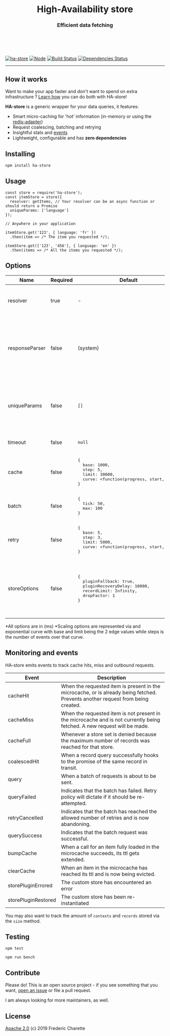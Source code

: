 <h1 align="center">
  High-Availability store
</h1>
<h3 align="center">
  Efficient data fetching
  <br/><br/><br/>
</h3>
<br/>

[![ha-store](https://img.shields.io/npm/v/ha-store.svg)](https://www.npmjs.com/package/ha-store)
[![Node](https://img.shields.io/badge/node->%3D8.0-blue.svg)](https://nodejs.org)
[![Build Status](https://travis-ci.org/fed135/ha-store.svg?branch=master)](https://travis-ci.org/fed135/ha-store)
[![Dependencies Status](https://david-dm.org/fed135/ha-store.svg)](https://david-dm.org/fed135/ha-store)

---

## How it works

Want to make your app faster and don't want to spend on extra infrastructure ? [Learn how](https://github.com/fed135/ha-store/wiki) you can do both with HA-store!

**HA-store** is a generic wrapper for your data queries, it features: 

- Smart micro-caching for 'hot' information (in-memory or using the [redis-adapter](https://github.com/fed135/ha-redis-adapter))
- Request coalescing, batching and retrying
- Insightful stats and [events](#Monitoring-and-events)
- Lightweight, configurable and has **zero dependencies**


## Installing

`npm install ha-store`


## Usage

```node
const store = require('ha-store');
const itemStore = store({
  resolver: getItems, // Your resolver can be an async function or should return a Promise
  uniqueParams: ['language']
});

// Anywhere in your application

itemStore.get('123', { language: 'fr' })
  .then(item => /* The item you requested */);

itemStore.get(['123', '456'], { language: 'en' })
  .then(items => /* All the items you requested */);
```

## Options

Name | Required | Default | Description
--- | --- | --- | ---
resolver | true | - | The method to wrap, and how to interpret the returned data. Uses the format `<function(ids, params)>`
responseParser | false | (system) | The method that format the results from the resolver into an indexed collection. Accepts indexed collections or arrays of objects with an `id` property. Uses the format `<function(response, requestedIds, params)>`
uniqueParams | false | `[]` | The list of parameters that, when passed, generate unique results. Ex: 'language', 'view', 'fields', 'country'. These will generate different combinations of cache keys.
timeout | false | `null` | The maximum time allowed for the resolver to resolve.
cache | false | <pre>{&#13;&#10;&nbsp;&nbsp;base: 1000,&#13;&#10;&nbsp;&nbsp;step: 5,&#13;&#10;&nbsp;&nbsp;limit: 30000,&#13;&#10;&nbsp;&nbsp;curve: <function(progress, start, end)>&#13;&#10;}</pre> | Caching options for the data
batch | false | <pre>{&#13;&#10;&nbsp;&nbsp;tick: 50,&#13;&#10;&nbsp;&nbsp;max: 100&#13;&#10;}</pre> | Batching options for the requests
retry | false | <pre>{&#13;&#10;&nbsp;&nbsp;base: 5,&#13;&#10;&nbsp;&nbsp;step: 3,&#13;&#10;&nbsp;&nbsp;limit: 5000,&#13;&#10;&nbsp;&nbsp;curve: <function(progress, start, end)>&#13;&#10;}</pre> | Retry options for the requests
storeOptions | false | <pre>{&#13;&#10;&nbsp;&nbsp;pluginFallback: true,&#13;&#10;&nbsp;&nbsp;pluginRecoveryDelay: 10000,&#13;&#10;&nbsp;&nbsp;recordLimit: Infinity,&#13;&#10;&nbsp;&nbsp;dropFactor: 1&#13;&#10;}</pre> | If the store plugin errors and `pluginFallback` is true, the Store instance will attempt to fallback to the default in-memory store. It will then attempt to recover the original store every `storePluginRecoveryDelay`.

*All options are in (ms)
*Scaling options are represented via and exponential curve with base and limit being the 2 edge values while steps is the number of events over that curve.

## Monitoring and events

HA-store emits events to track cache hits, miss and outbound requests.

Event | Description
--- | ---
cacheHit | When the requested item is present in the microcache, or is already being fetched. Prevents another request from being created.
cacheMiss | When the requested item is not present in the microcache and is not currently being fetched. A new request will be made.
cacheFull | Whenever a store set is denied because the maximum number of records was reached for that store.
coalescedHit | When a record query successfully hooks to the promise of the same record in transit.
query | When a batch of requests is about to be sent.
queryFailed | Indicates that the batch has failed. Retry policy will dictate if it should be re-attempted.
retryCancelled | Indicates that the batch has reached the allowed number of retries and is now abandoning.
querySuccess | Indicates that the batch request was successful.
bumpCache | When a call for an item fully loaded in the microcache succeeds, its ttl gets extended.
clearCache | When an item in the microcache has reached its ttl and is now being evicted.
storePluginErrored | The custom store has encountered an error
storePluginRestored | The custom store has been re-instantiated

You may also want to track the amount of `contexts` and `records` stored via the `size` method.


## Testing

`npm test`

`npm run bench`


## Contribute

Please do! This is an open source project - if you see something that you want, [open an issue](https://github.com/fed135/ha-store/issues/new) or file a pull request.

I am always looking for more maintainers, as well.


## License 

[Apache 2.0](LICENSE) (c) 2019 Frederic Charette

